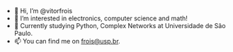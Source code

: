 - 👋 Hi, I’m @vitorfrois
- 👀 I’m interested in electronics, computer science and math!
- 🌱 Currently studying Python, Complex Networks at Universidade de São Paulo.
- 📫 You can find me on frois@usp.br.


